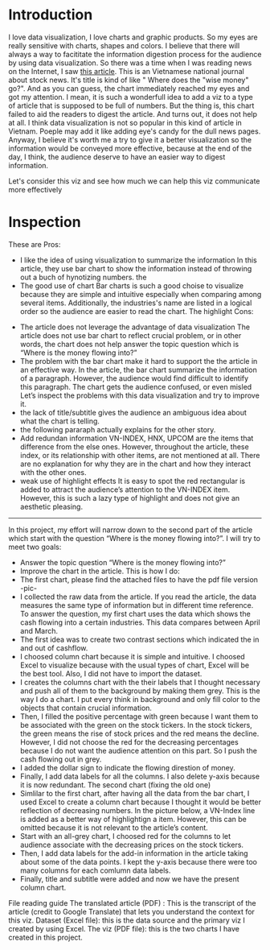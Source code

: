 # Introduction
I love data visualization, I love charts and graphic products. So my eyes are really sensitive with charts, shapes and colors. I believe that there will always a way to facititate the information digestion process for the audience by using data visualization.
So there was a time when I was reading news on the Internet, I saw [this article](https://laodong.vn/tien-te-dau-tu/chung-khoan-tien-khon-dang-chay-vao-co-phieu-nao-1041204.ldo). This is an Vietnamese national journal about stock news. It's title is kind of like " Where does the "wise money" go?". And as you can guess, the chart immediately reached my eyes and got my attention. 
I mean, it is such a wonderfull idea to add a viz to a type of article that is supposed to be full of numbers. But the thing is, this chart failed to aid the readers to digest the article. And turns out, it does not help at all.
I think data visualization is not so popular in this kind of article in Vietnam. Poeple may add it like adding eye's candy for the dull news pages. Anyway, I believe it's worth me a try to give it a better visualization so the information would be conveyed more effective, because at the end of the day, I think, the audience deserve to have an easier way to digest information. 

Let's consider this viz and see how much we can help this viz communicate more effectively 
# Inspection
These are 
Pros:
- I like the idea of using visualization to summarize the information
In this article, they use bar chart to show the information instead of throwing out a buch of hynotizing numbers. the 
- The good use of chart
Bar charts is such a good choise to visualize because they are simple and intuitive especially when comparing among several items. Additionally, the industries's name are listed in a logical order so the audience are easier to read the chart. The highlight
Cons:
+ The article does not leverage the advantage of data visualization
The article does not use bar chart to reflect crucial problem, or in other words, the chart does not help answer the topic question which is “Where is the money flowing into?”
+ The problem with the bar chart make it hard to support the the article in an effective way. 
In the article, the bar chart summarize the information of a paragraph. However, the audience would find difficult to identify this paragraph. The chart gets the audience confused, or even misled
Let’s inspect the problems with this data visualization and try to improve it.
+ the lack of title/subtitle gives the audience an ambiguous idea about what the chart is telling. 
+ the following pararaph actually explains for the other story.  
+ Add redundan information 
VN-INDEX, HNX, UPCOM are the items that difference from the else ones. However, throughout the article, these index, or its relationship with other items, are not mentioned at all. There are no explanation for why they are in the chart and how they interact with the other ones.
+ weak use of highlight effects
It is easy to spot the red rectangular  is added to attract the audience’s attention to the VN-INDEX item. However, this is such a lazy type of highlight and does not give an aesthetic pleasing.  
---
In this project, my effort will narrow down to the second part of the article which start with the question “Where is the money flowing into?”. I will try to meet two goals:
- Answer the topic question “Where is the money flowing into?”
- Improve the chart in the article. 
This is how I do:
- The first chart, please find the attached files to have the pdf file version
-pic-
- I collected the raw data from the article. If you read the article, the data measures the same type of information but in different time reference. To answer the question, my first chart uses the data which shows the cash flowing into a certain industries. This data compares between April and March. 
- The first idea was to create two contrast sections which indicated the in and out of cashflow. 
- I choosed column chart because it is simple and intuitive. I choosed Excel to visualize because with the usual types of chart, Excel will be the best tool. Also, I did not have to import the dataset.
- I creates the columns chart with the their labels that I thought necessary and push all of them to the background by making them grey. This is the way I do a chart. I put every think in background and only fill color to the objects that contain crucial information. 
- Then, I filled the positive percentage with green because I want them to be associated with the green on the stock tickers. In the stock tickers, the green means the rise of stock prices and the red means the decline. However, I did not choose the red for the decreasing percentages because I do not want the audience attention on this part. So I push the cash flowing out in grey. 
- I added the dollar sign to indicate the flowing direstion of money. 
- Finally, I add data labels for all the columns. I also delete y-axis because it is now redundant.
The second chart (fixing the old one)
-  Simlilar to the first chart, after having all the data from the bar chart, I used Excel to create a column chart because I thought it would be better reflection of decreasing numbers. In the picture below, a VN-Index line is added as a better way of highlightign a item.  However, this can be omitted because it is not relevant to the article’s content. 
- Start with an all-grey chart,  I choosed red for the columns to let audience associate with the decreasing prices on the stock tickers.
- Then, I add data labels for the add-in information in the article taking about some of the data points. I kept the y-axis because there were too many columns for each comlumn data labels. 
- Finally, title and subtitle were added and now we have the present column chart.


File reading guide
The translated article (PDF) : This is the transcript of the article (credit to Google Translate) that lets you understand the context for this viz.
Dataset (Excel file): this is the data source and the primary viz I created by using Excel.
The viz (PDF file): this is the two charts I have created in this project.
